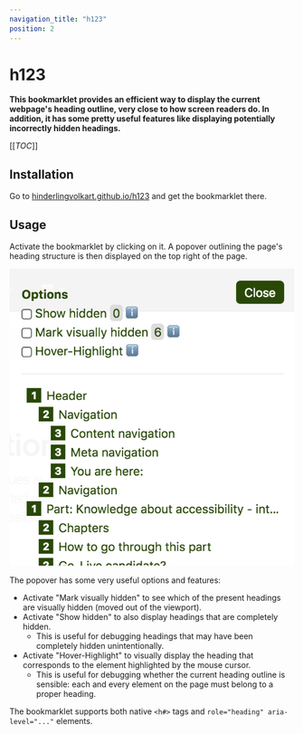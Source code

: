 ```yaml
---
navigation_title: "h123"
position: 2
---
```


# h123

**This bookmarklet provides an efficient way to display the current webpage's heading outline, very close to how screen readers do. In addition, it has some pretty useful features like displaying potentially incorrectly hidden headings.**

[[_TOC_]]

## Installation

Go to [hinderlingvolkart.github.io/h123](https://hinderlingvolkart.github.io/h123) and get the bookmarklet there.

## Usage

Activate the bookmarklet by clicking on it. A popover outlining the page's heading structure is then displayed on the top right of the page.

![The h123 bookmarklet in action](_media/the-h123-bookmarklet-in-action.png)

The popover has some very useful options and features:

- Activate "Mark visually hidden" to see which of the present headings are visually hidden (moved out of the viewport).
- Activate "Show hidden" to also display headings that are completely hidden.
    - This is useful for debugging headings that may have been completely hidden unintentionally.
- Activate "Hover-Highlight" to visually display the heading that corresponds to the element highlighted by the mouse cursor.
    - This is useful for debugging whether the current heading outline is sensible: each and every element on the page must belong to a proper heading.

The bookmarklet supports both native `<h#>` tags and `role="heading" aria-level="..."` elements.
